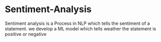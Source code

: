# Sentiment-Analysis
Sentiment analysis is a Process in NLP which tells the sentiment of a statement. we develop a ML model which tells weather the statement is positive or negative
